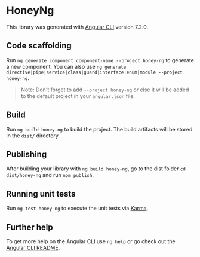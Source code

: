 # HoneyNg

This library was generated with [Angular CLI](https://github.com/angular/angular-cli) version 7.2.0.

## Code scaffolding

Run `ng generate component component-name --project honey-ng` to generate a new component. You can also use `ng generate directive|pipe|service|class|guard|interface|enum|module --project honey-ng`.
> Note: Don't forget to add `--project honey-ng` or else it will be added to the default project in your `angular.json` file. 

## Build

Run `ng build honey-ng` to build the project. The build artifacts will be stored in the `dist/` directory.

## Publishing

After building your library with `ng build honey-ng`, go to the dist folder `cd dist/honey-ng` and run `npm publish`.

## Running unit tests

Run `ng test honey-ng` to execute the unit tests via [Karma](https://karma-runner.github.io).

## Further help

To get more help on the Angular CLI use `ng help` or go check out the [Angular CLI README](https://github.com/angular/angular-cli/blob/master/README.md).
